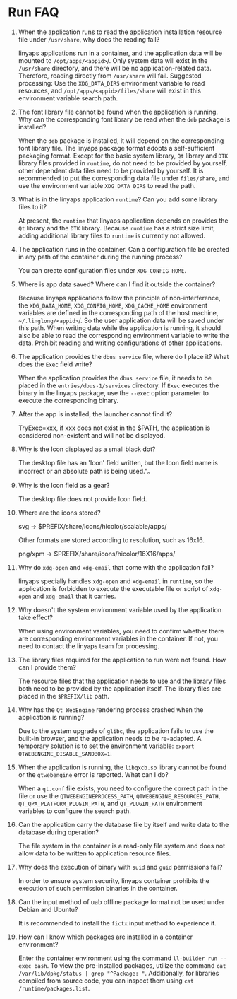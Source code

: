 <!--
SPDX-FileCopyrightText: 2023 UnionTech Software Technology Co., Ltd.

SPDX-License-Identifier: LGPL-3.0-or-later
-->

# Run FAQ

1. When the application runs to read the application installation resource file under `/usr/share`, why does the reading fail?

   linyaps applications run in a container, and the application data will be mounted to `/opt/apps/<appid>`/. Only system data will exist in the `/usr/share` directory, and there will be no application-related data. Therefore, reading directly from `/usr/share` will fail. Suggested processing: Use the `XDG_DATA_DIRS` environment variable to read resources, and `/opt/apps/<appid>/files/share` will exist in this environment variable search path.
2. The font library file cannot be found when the application is running. Why can the corresponding font library be read when the `deb` package is installed?

   When the `deb` package is installed, it will depend on the corresponding font library file. The linyaps package format adopts a self-sufficient packaging format. Except for the basic system library, `Qt` library and `DTK` library files provided in `runtime`, do not need to be provided by yourself, other dependent data files need to be provided by yourself. It is recommended to put the corresponding data file under `files/share`, and use the environment variable `XDG_DATA_DIRS` to read the path.
3. What is in the linyaps application `runtime`? Can you add some library files to it?

   At present, the `runtime` that linyaps application depends on provides the `Qt` library and the `DTK` library. Because `runtime` has a strict size limit, adding additional library files to `runtime` is currently not allowed.
4. The application runs in the container. Can a configuration file be created in any path of the container during the running process?

   You can create configuration files under `XDG_CONFIG_HOME`.
5. Where is app data saved? Where can I find it outside the container?

   Because linyaps applications follow the principle of non-interference, the `XDG_DATA_HOME`, `XDG_CONFIG_HOME`, `XDG_CACHE_HOME` environment variables are defined in the corresponding path of the host machine, `~/.linglong/<appid>`/. So the user application data will be saved under this path. When writing data while the application is running, it should also be able to read the corresponding environment variable to write the data. Prohibit reading and writing configurations of other applications.
6. The application provides the `dbus service` file, where do I place it? What does the `Exec` field write?

   When the application provides the `dbus service` file, it needs to be placed in the `entries/dbus-1/services` directory. If `Exec` executes the binary in the linyaps package, use the `--exec` option parameter to execute the corresponding binary.
7. After the app is installed, the launcher cannot find it?

   TryExec=xxx, if xxx does not exist in the $PATH, the application is considered non-existent and will not be displayed.
8. Why is the Icon displayed as a small black dot?

   The desktop file has an 'Icon' field written, but the Icon field name is incorrect or an absolute path is being used."。
9. Why is the Icon field as a gear?

   The desktop file does not provide Icon field.
10. Where are the icons stored?

    svg  → $PREFIX/share/icons/hicolor/scalable/apps/

    Other formats are stored according to resolution, such as 16x16.

    png/xpm → $PREFIX/share/icons/hicolor/16X16/apps/
11. Why do `xdg-open` and `xdg-email` that come with the application fail?

    linyaps specially handles `xdg-open` and `xdg-email` in `runtime`, so the application is forbidden to execute the executable file or script of `xdg-open` and `xdg-email` that it carries.
12. Why doesn't the system environment variable used by the application take effect?

    When using environment variables, you need to confirm whether there are corresponding environment variables in the container. If not, you need to contact the linyaps team for processing.
13. The library files required for the application to run were not found. How can I provide them?

    The resource files that the application needs to use and the library files both need to be provided by the application itself. The library files are placed in the `$PREFIX/lib` path.
14. Why has the `Qt WebEngine` rendering process crashed when the application is running?

    Due to the system upgrade of `glibc`, the application fails to use the built-in browser, and the application needs to be re-adapted. A temporary solution is to set the environment variable: `export QTWEBENGINE_DISABLE_SANDBOX=1`.
15. When the application is running, the `libqxcb.so` library cannot be found or the `qtwebengine` error is reported. What can I do?

    When a `qt.conf` file exists, you need to configure the correct path in the file or use the `QTWEBENGINEPROCESS_PATH`, `QTWEBENGINE_RESOURCES_PATH`, `QT_QPA_PLATFORM_PLUGIN_PATH`, and `QT_PLUGIN_PATH` environment variables to configure the search path.
16. Can the application carry the database file by itself and write data to the database during operation?

    The file system in the container is a read-only file system and does not allow data to be written to application resource files.
17. Why does the execution of binary with `suid` and `guid` permissions fail?

    In order to ensure system security, linyaps container prohibits the execution of such permission binaries in the container.
18. Can the input method of uab offline package format not be used under Debian and Ubuntu?

    It is recommended to install the `fictx` input method to experience it.
19. How can I know which packages are installed in a container environment?

    Enter the container environment using the command `ll-builder run --exec bash`. To view the pre-installed packages, utilize the command `cat /var/lib/dpkg/status | grep "^Package: "`. Additionally, for libraries compiled from source code, you can inspect them using `cat /runtime/packages.list`.
